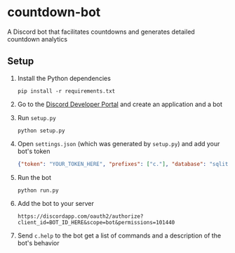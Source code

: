 # countdown-bot
A Discord bot that facilitates countdowns and generates detailed countdown analytics



## Setup
1. Install the Python dependencies
    ```
    pip install -r requirements.txt
    ```

2. Go to the [Discord Developer Portal](https://discord.com/developers/) and create an application and a bot

3. Run `setup.py`
    ```
    python setup.py
    ```

4. Open `settings.json` (which was generated by `setup.py`) and add your bot's token
    ```json
    {"token": "YOUR_TOKEN_HERE", "prefixes": ["c."], "database": "sqlite:///data.sqlite3"}
    ```

5. Run the bot
    ```
    python run.py
    ```

6. Add the bot to your server
    ```
    https://discordapp.com/oauth2/authorize?client_id=BOT_ID_HERE&scope=bot&permissions=101440
    ```

7. Send `c.help` to the bot get a list of commands and a description of the bot's behavior
